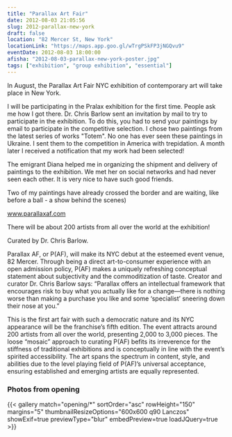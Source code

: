 ```yaml
---
title: "Parallax Art Fair"
date: 2012-08-03 21:05:56
slug: 2012-parallax-new-york
draft: false
location: "82 Mercer St, New York"
locationLink: "https://maps.app.goo.gl/wTrgPSkFP3jNGQvu9"
eventDate: 2012-08-03 18:00:00
afisha: "2012-08-03-parallax-new-york-poster.jpg"
tags: ["exhibition", "group exhibition", "essential"]
---
```


In August, the Parallax Art Fair NYC exhibition of contemporary art will take place in New York.

I will be participating in the Pralax exhibition for the first time. People ask me how I got there. Dr. Chris Barlow sent an invitation by mail to try to participate in the exhibition. To do this, you had to send your paintings by email to participate in the competitive selection. I chose two paintings from the latest series of works "Totem". No one has ever seen these paintings in Ukraine. I sent them to the competition in America with trepidation. A month later I received a notification that my work had been selected!

The emigrant Diana helped me in organizing the shipment and delivery of paintings to the exhibition. We met her on social networks and had never seen each other. It is very nice to have such good friends.

Two of my paintings have already crossed the border and are waiting, like before a ball - a show behind the scenes)

www.parallaxaf.com

There will be about 200 artists from all over the world at the exhibition!

Curated by Dr. Chris Barlow.

Parallax AF, or P(AF), will make its NYC debut at the esteemed event venue, 82 Mercer. Through being a direct art-to-consumer experience with an open admission policy, P(AF) makes a uniquely refreshing conceptual statement about subjectivity and the commoditization of taste. Creator and curator Dr. Chris Barlow says: “Parallax offers an intellectual framework that encourages risk to buy what you actually like for a change—there is nothing worse than making a purchase you like and some ‘specialist’ sneering down their nose at you.”

This is the first art fair with such a democratic nature and its NYC appearance will be the franchise’s fifth edition. The event attracts around 200 artists from all over the world, presenting 2,000 to 3,000 pieces. The loose “mosaic” approach to curating P(AF) befits its irreverence for the stiffness of traditional exhibitions and is conceptually in line with the event’s spirited accessibility. The art spans the spectrum in content, style, and abilities due to the level playing field of P(AF)’s universal acceptance, ensuring established and emerging artists are equally represented.

### Photos from opening

{{< gallery match="opening/*" sortOrder="asc" rowHeight="150" margins="5" thumbnailResizeOptions="600x600 q90 Lanczos" showExif=true previewType="blur" embedPreview=true loadJQuery=true >}}
